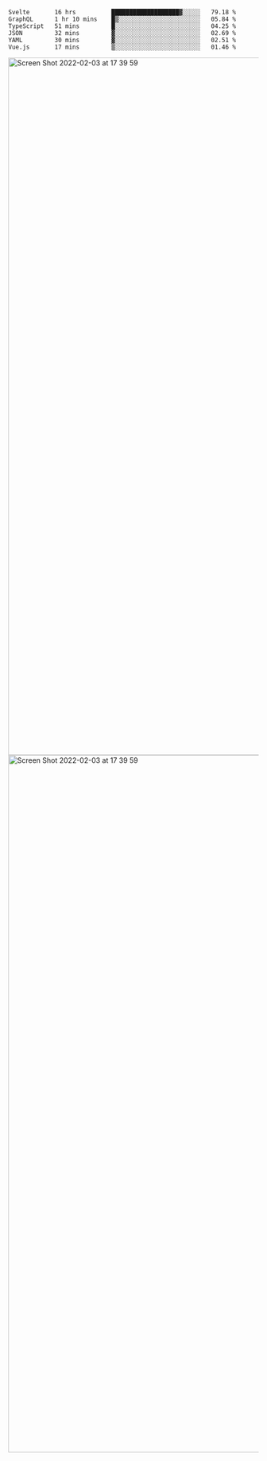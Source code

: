 <!--START_SECTION:waka-->

```text
Svelte       16 hrs          ███████████████████▓░░░░░   79.18 %
GraphQL      1 hr 10 mins    █▒░░░░░░░░░░░░░░░░░░░░░░░   05.84 %
TypeScript   51 mins         █░░░░░░░░░░░░░░░░░░░░░░░░   04.25 %
JSON         32 mins         ▓░░░░░░░░░░░░░░░░░░░░░░░░   02.69 %
YAML         30 mins         ▓░░░░░░░░░░░░░░░░░░░░░░░░   02.51 %
Vue.js       17 mins         ▒░░░░░░░░░░░░░░░░░░░░░░░░   01.46 %
```

<!--END_SECTION:waka-->

<img width="1400" alt="Screen Shot 2022-02-03 at 17 39 59" src="https://user-images.githubusercontent.com/45716542/152387304-f2b60485-53a6-4f4b-a818-5cefb1b0c0ae.png">
<img width="1400" alt="Screen Shot 2022-02-03 at 17 39 59" src="https://user-images.githubusercontent.com/45716542/152387273-ea5cdf21-2a45-44da-8bef-00c1763b1d42.png">
